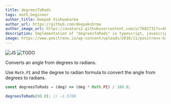 ```yaml
---
title: degreesToRads
tags: math,beginner
author_title: Deepak Vishwakarma
author_url: https://github.com/deepakshrma
author_image_url: https://avatars2.githubusercontent.com/u/7682731?s=400
description: Implementation of "degreesToRads" in typescript, javascript and deno.
image: https://www.positronx.io/wp-content/uploads/2018/11/positronx-banner-1152-1.jpg
---
```


![JS](https://img.shields.io/badge/supports-javascript-yellow.svg?style=flat-square)
![TODO](https://img.shields.io/badge///TODO-blue.svg?style=flat-square)

Converts an angle from degrees to radians.

Use `Math.PI` and the degree to radian formula to convert the angle from degrees to radians.

```js
const degreesToRads = (deg) => (deg * Math.PI) / 180.0;
```

```js
degreesToRads(90.0); // ~1.5708
```

